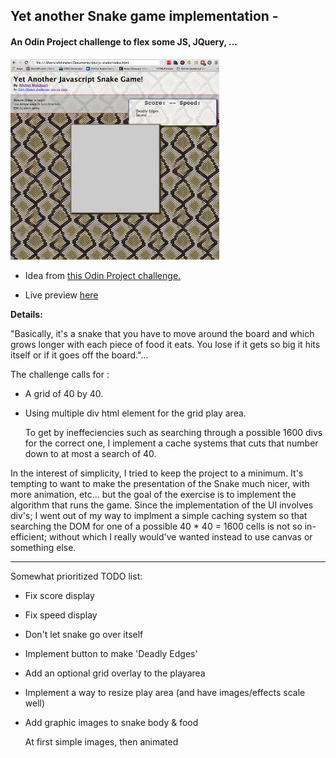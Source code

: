 ## Yet another Snake game implementation - 

#### An Odin Project challenge to flex some JS, JQuery, ...

![alt text](./img/screenshot.jpg "JS- screen shot")

- Idea from <a href="http://www.theodinproject.com/javascript-and-jquery/jquery-and-the-dom" target="_blank">this Odin Project challenge.</a>

- Live preview [here](http://htmlpreview.github.io/?https://github.com/afshinator/js-snake/blob/master/index.html)

**Details:**

"Basically, it's a snake that you have to move around the board and which grows longer with each piece of food it eats. You lose if it gets so big it hits itself or if it goes off the board."...

The challenge calls for :

- A grid of 40 by 40.  

- Using multiple div html element for the grid play area.

	To get by ineffeciencies such as searching through a possible 1600 divs for the correct one, I implement a cache systems that cuts that number down to at most a search of 40.

In the interest of simplicity, I tried to keep the project to a minimum.   It's tempting to want to make the presentation of the Snake much nicer, with more animation, etc...  but the goal of the exercise is to implement the algorithm that runs the game.   Since the implementation of the UI involves div's; I went out of my way to implment a simple caching system so that searching the DOM for one of a possible 40 * 40 = 1600 cells is not so in-efficient; without which I really would've wanted instead to use canvas or something else.

---


Somewhat prioritized TODO list:

- Fix score display

- Fix speed display

- Don't let snake go over itself

- Implement button to make 'Deadly Edges'

- Add an optional grid overlay to the playarea

- Implement a way to resize play area  (and have images/effects scale well)

- Add graphic images to snake body & food

	At first simple images, then animated 








